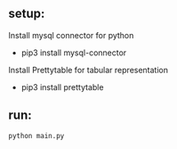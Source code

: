 ## setup:


Install mysql connector for python
- pip3 install mysql-connector

Install Prettytable for tabular representation
- pip3 install prettytable

## run:

	python main.py
